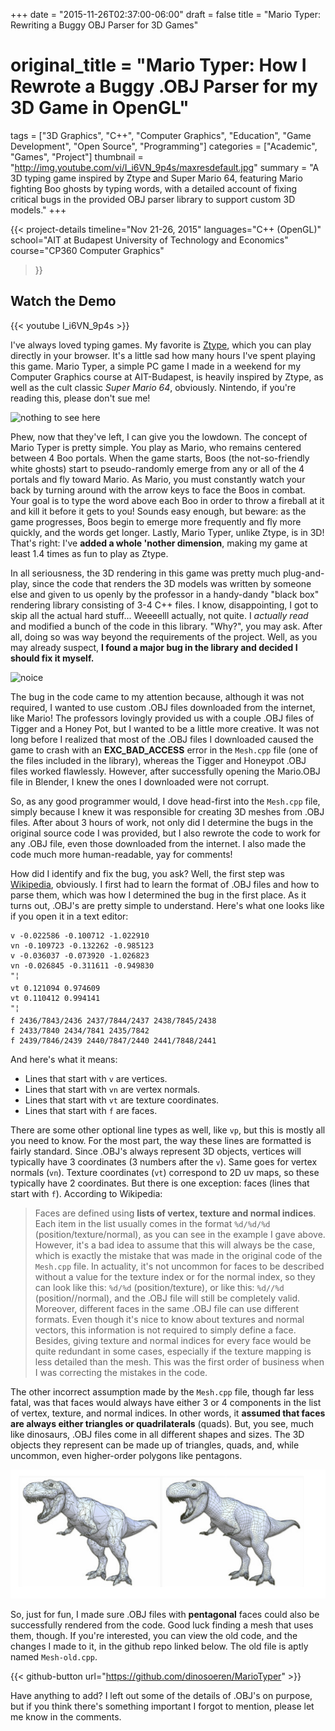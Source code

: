 +++
date = "2015-11-26T02:37:00-06:00"
draft = false
title = "Mario Typer: Rewriting a Buggy OBJ Parser for 3D Games"
# original_title = "Mario Typer: How I Rewrote a Buggy .OBJ Parser for my 3D Game in OpenGL"
tags = ["3D Graphics", "C++", "Computer Graphics", "Education", "Game Development", "Open Source", "Programming"]
categories = ["Academic", "Games", "Project"]
thumbnail = "http://img.youtube.com/vi/I_i6VN_9p4s/maxresdefault.jpg"
summary = "A 3D typing game inspired by Ztype and Super Mario 64, featuring Mario fighting Boo ghosts by typing words, with a detailed account of fixing critical bugs in the provided OBJ parser library to support custom 3D models."
+++

{{< project-details
  timeline="Nov 21-26, 2015"
  languages="C++ (OpenGL)"
  school="AIT at Budapest University of Technology and Economics"
  course="CP360 Computer Graphics"
>}}

## Watch the Demo

{{< youtube I_i6VN_9p4s >}}

I've always loved typing games. My favorite is [Ztype](http://zty.pe/), which you can play directly in your browser. It's a little sad how many hours I've spent playing this game. Mario Typer, a simple PC game I made in a weekend for my Computer Graphics course at AIT-Budapest, is heavily inspired by Ztype, as well as the cult classic *Super Mario 64*, obviously. Nintendo, if you're reading this, please don't sue me!

![nothing to see here](https://media.giphy.com/media/13d2jHlSlxklVe/giphy.gif)

Phew, now that they've left, I can give you the lowdown.
The concept of Mario Typer is pretty simple. You play as Mario, who remains centered between 4 Boo portals. When the game starts, Boos (the not-so-friendly white ghosts) start to pseudo-randomly emerge from any or all of the 4 portals and fly toward Mario. As Mario, you must constantly watch your back by turning around with the arrow keys to face the Boos in combat. Your goal is to type the word above each Boo in order to throw a fireball at it and kill it before it gets to you! Sounds easy enough, but beware: as the game progresses, Boos begin to emerge more frequently and fly more quickly, and the words get longer. Lastly, Mario Typer, unlike Ztype, is in 3D! That's right: I've **added a whole 'nother dimension**, making my game at least 1.4 times as fun to play as Ztype.

In all seriousness, the 3D rendering in this game was pretty much plug-and-play, since the code that renders the 3D models was written by someone else and given to us openly by the professor in a handy-dandy "black box" rendering library consisting of 3-4 C++ files. I know, disappointing, I got to skip all the actual hard stuff... Weeeelll actually, not quite.
I *actually read* and modified a bunch of the code in this library. "Why?", you may ask. After all, doing so was way beyond the requirements of the project. Well, as you may already suspect, **I found a major bug in the library and decided I should fix it myself.**

![noice](https://media.giphy.com/media/8Odq0zzKM596g/giphy.gif)

The bug in the code came to my attention because, although it was not required, I wanted to use custom .OBJ files downloaded from the internet, like Mario! The professors lovingly provided us with a couple .OBJ files of Tigger and a Honey Pot, but I wanted to be a little more creative. It was not long before I realized that most of the .OBJ files I downloaded caused the game to crash with an **EXC_BAD_ACCESS** error in the `Mesh.cpp` file (one of the files included in the library), whereas the Tigger and Honeypot .OBJ files worked flawlessly. However, after successfully opening the Mario.OBJ file in Blender, I knew the ones I downloaded were not corrupt.

So, as any good programmer would, I dove head-first into the `Mesh.cpp` file, simply because I knew it was responsible for creating 3D meshes from .OBJ files. After about 3 hours of work, not only did I determine the bugs in the original source code I was provided, but I also rewrote the code to work for any .OBJ file, even those downloaded from the internet. I also made the code much more human-readable, yay for comments!

How did I identify and fix the bug, you ask? Well, the first step was [Wikipedia](https://en.wikipedia.org/wiki/Wavefront_.obj_file), obviously. I first had to learn the format of .OBJ files and how to parse them, which was how I determined the bug in the first place. As it turns out, .OBJ's are pretty simple to understand. Here's what one looks like if you open it in a text editor:

```
v -0.022586 -0.100712 -1.022910
vn -0.109723 -0.132262 -0.985123
v -0.036037 -0.073920 -1.026823
vn -0.026845 -0.311611 -0.949830
"¦
vt 0.121094 0.974609
vt 0.110412 0.994141
"¦
f 2436/7843/2436 2437/7844/2437 2438/7845/2438
f 2433/7840 2434/7841 2435/7842
f 2439/7846/2439 2440/7847/2440 2441/7848/2441
```
And here's what it means:

- Lines that start with  `v` are vertices.
- Lines that start with  `vn` are vertex normals.
- Lines that start with  `vt` are texture coordinates.
- Lines that start with  `f` are faces.

There are some other optional line types as well, like `vp`, but this is mostly all you need to know. For the most part, the way these lines are formatted is fairly standard. Since .OBJ's always represent 3D objects, vertices will typically have 3 coordinates (3 numbers after the `v`). Same goes for vertex normals (`vn`). Texture coordinates (`vt`) correspond to 2D uv maps, so these typically have 2 coordinates. But there is one exception: faces (lines that start with `f`). According to Wikipedia:

> Faces are defined using **lists of vertex, texture and normal indices**.
Each item in the list usually comes in the format `%d/%d/%d` (position/texture/normal), as you can see in the example I gave above. However, it's a bad idea to assume that this will always be the case, which is exactly the mistake that was made in the original code of the `Mesh.cpp` file. In actuality, it's not uncommon for faces to be described without a value for the texture index or for the normal index, so they can look like this: `%d/%d` (position/texture), or like this: `%d//%d` (position//normal), and the .OBJ file will still be completely valid. Moreover, different faces in the same .OBJ file can use different formats. Even though it's nice to know about textures and normal vectors, this information is not required to simply define a face. Besides, giving texture and normal indices for every face would be quite redundant in some cases, especially if the texture mapping is less detailed than the mesh. This was the first order of business when I was correcting the mistakes in the code.

The other incorrect assumption made by the `Mesh.cpp` file, though far less fatal, was that faces would always have either 3 or 4 components in the list of vertex, texture, and normal indices. In other words, it **assumed that faces are always either triangles or quadrilaterals** (quads). But, you see, much like dinosaurs, .OBJ files come in all different shapes and sizes. The 3D objects they represent can be made up of triangles, quads, and, while uncommon, even higher-order polygons like pentagons.

![undefined](./images/screenshot.png)

So, just for fun, I made sure .OBJ files with **pentagonal** faces could also be successfully rendered from the code. Good luck finding a mesh that uses them, though. If you're interested, you can view the old code, and the changes I made to it, in the github repo linked below. The old file is aptly named `Mesh-old.cpp`.

{{< github-button url="https://github.com/dinosoeren/MarioTyper" >}}

Have anything to add? I left out some of the details of .OBJ's on purpose, but if you think there's something important I forgot to mention, please let me know in the comments.
